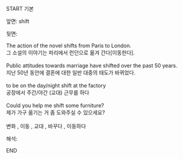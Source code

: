START
기본

앞면:
shift


뒷면:
<div>The action of the novel shifts from Paris to London. </div><div>그 소설의 이야기는 파리에서 런던으로 옮겨 간다[이동한다].</div><div><br></div><div><div>Public attitudes towards marriage have shifted over the past 50 years. </div><div>지난 50년 동안에 결혼에 대한 일반 대중의 태도가 바뀌었다.</div></div><div><br></div><div><div>to be on the day/night shift at the factory </div><div><div>공장에서 주간/야간 (교대) 근무를 하다</div></div></div><div><br></div><div><div>Could you help me shift some furniture? </div><div><div>제가 가구 옮기는 거 좀 도와주실 수 있으세요?</div></div></div><div><br></div><div>변화 , 이동 , 교대 , 바꾸다 , 이동하다</div>


해석:

END